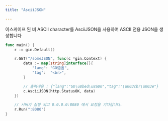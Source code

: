 ```yaml
---
title: "AsciiJSON"

---
```


이스케이프 된 비 ASCII character를 AsciiJSON을 사용하여 ASCII 전용 JSON을 생성합니다

```go
func main() {
	r := gin.Default()

	r.GET("/someJSON", func(c *gin.Context) {
		data := map[string]interface{}{
			"lang": "GO语言",
			"tag":  "<br>",
		}

		// 출력내용 : {"lang":"GO\u8bed\u8a00","tag":"\u003cbr\u003e"}
		c.AsciiJSON(http.StatusOK, data)
	})

	// 서버가 실행 되고 0.0.0.0:8080 에서 요청을 기다립니다.
	r.Run(":8080")
}
```
